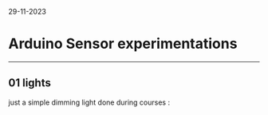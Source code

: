 29-11-2023
# Arduino Sensor experimentations
---

## 01 lights

just a simple dimming light done during courses :


